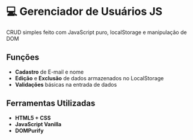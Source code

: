 # 💻 Gerenciador de Usuários JS 

CRUD simples feito com JavaScript puro, localStorage e manipulação de DOM

## Funções
- **Cadastro** de E-mail e nome
- **Edição** e **Exclusão** de dados armazenados no LocalStorage
- **Validações** básicas na entrada de dados

## Ferramentas Utilizadas
- **HTML5 + CSS**
- **JavaScript Vanilla**
- **DOMPurify**
